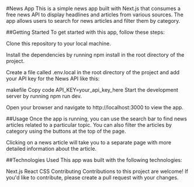 #News App
This is a simple news app built with Next.js that consumes a free news API to display headlines and articles from various sources. The app allows users to search for news articles and filter them by category.

##Getting Started
To get started with this app, follow these steps:

Clone this repository to your local machine.

Install the dependencies by running npm install in the root directory of the project.

Create a file called .env.local in the root directory of the project and add your API key for the News API like this:

makefile
Copy code
API_KEY=your_api_key_here
Start the development server by running npm run dev.

Open your browser and navigate to http://localhost:3000 to view the app.

##Usage
Once the app is running, you can use the search bar to find news articles related to a particular topic. You can also filter the articles by category using the buttons at the top of the page.

Clicking on a news article will take you to a separate page with more detailed information about the article.

##Technologies Used
This app was built with the following technologies:

Next.js
React
CSS
Contributing
Contributions to this project are welcome! If you'd like to contribute, please create a pull request with your changes.
